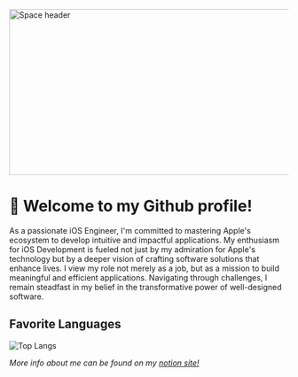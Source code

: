<img src="https://images.unsplash.com/photo-1451187580459-43490279c0fa?ixid=MnwxMjA3fDB8MHxwaG90by1wYWdlfHx8fGVufDB8fHx8&ixlib=rb-1.2.1&auto=format&fit=crop&w=2072&q=80" alt="Space header" width="1000" height="300">

# 👋 Welcome to my Github profile!
As a passionate iOS Engineer, I'm committed to mastering Apple's ecosystem to develop intuitive and impactful applications. My enthusiasm for iOS Development is fueled not just by my admiration for Apple's technology but by a deeper vision of crafting software solutions that enhance lives. I view my role not merely as a job, but as a mission to build meaningful and efficient applications. Navigating through challenges, I remain steadfast in my belief in the transformative power of well-designed software.

## Favorite Languages
![Top Langs](https://github-readme-stats.vercel.app/api/top-langs/?username=JordanCautious&hide_progress=true&theme=gotham)





*More info about me can be found on my  <a href="https://jordanh.notion.site/">notion site!</a>*
